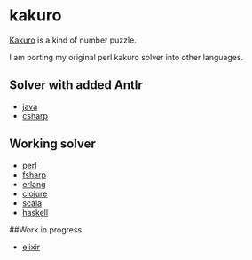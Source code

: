 # kakuro

[Kakuro](https://en.wikipedia.org/wiki/Kakuro) is a kind of number puzzle.

I am porting my original perl kakuro solver into other languages.

## Solver with added Antlr
* [java](https://github.com/gavilancomun/kakuro-java)
* [csharp](https://github.com/gavilancomun/kakuro-csharp)

## Working solver
* [perl](https://github.com/gavilancomun/kakuro-perl)
* [fsharp](https://github.com/gavilancomun/kakuro-fsharp)
* [erlang](https://github.com/gavilancomun/kakuro-erlang)
* [clojure](https://github.com/gavilancomun/kakuro-clojure)
* [scala](https://github.com/gavilancomun/kakuro-scala)
* [haskell](https://github.com/gavilancomun/kakuro-haskell)

##Work in progress
* [elixir](https://github.com/gavilancomun/kakuro-elixir)

